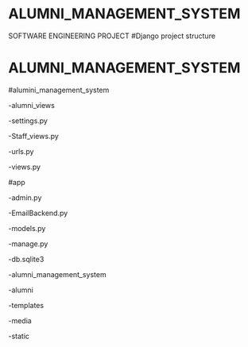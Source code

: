 # ALUMNI_MANAGEMENT_SYSTEM
SOFTWARE ENGINEERING PROJECT
#Django project structure
# ALUMNI_MANAGEMENT_SYSTEM

 #alumini_management_system

 -alumni_views
 
 -settings.py
 
 -Staff_views.py
 
 -urls.py

 -views.py

 
 #app
 
  -admin.py
  
  -EmailBackend.py
  
  -models.py
  
 
 -manage.py
 
 -db.sqlite3
 
 -alumni_management_system
 
 -alumni
 
 -templates
 
 -media
 
 -static
